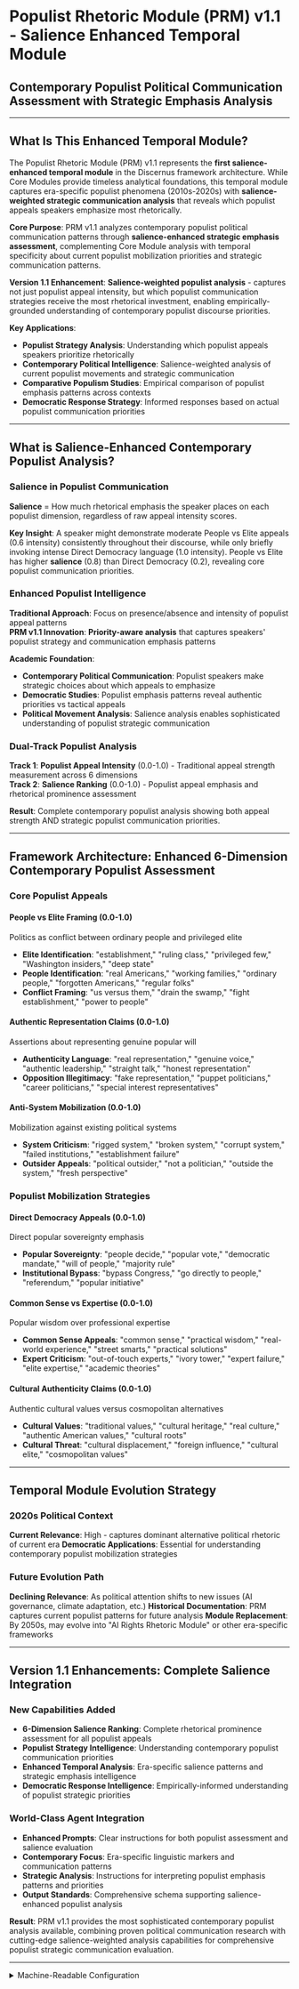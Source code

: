 # Populist Rhetoric Module (PRM) v1.1 - Salience Enhanced Temporal Module
## Contemporary Populist Political Communication Assessment with Strategic Emphasis Analysis

---

## What Is This Enhanced Temporal Module?

The Populist Rhetoric Module (PRM) v1.1 represents the **first salience-enhanced temporal module** in the Discernus framework architecture. While Core Modules provide timeless analytical foundations, this temporal module captures era-specific populist phenomena (2010s-2020s) with **salience-weighted strategic communication analysis** that reveals which populist appeals speakers emphasize most rhetorically.

**Core Purpose**: PRM v1.1 analyzes contemporary populist political communication patterns through **salience-enhanced strategic emphasis assessment**, complementing Core Module analysis with temporal specificity about current populist mobilization priorities and strategic communication patterns.

**Version 1.1 Enhancement**: **Salience-weighted populist analysis** - captures not just populist appeal intensity, but which populist communication strategies receive the most rhetorical investment, enabling empirically-grounded understanding of contemporary populist discourse priorities.

**Key Applications**:
- **Populist Strategy Analysis**: Understanding which populist appeals speakers prioritize rhetorically
- **Contemporary Political Intelligence**: Salience-weighted analysis of current populist movements and strategic communication
- **Comparative Populism Studies**: Empirical comparison of populist emphasis patterns across contexts
- **Democratic Response Strategy**: Informed responses based on actual populist communication priorities

---

## What is Salience-Enhanced Contemporary Populist Analysis?

### **Salience in Populist Communication**

**Salience** = How much rhetorical emphasis the speaker places on each populist dimension, regardless of raw appeal intensity scores.

**Key Insight**: A speaker might demonstrate moderate People vs Elite appeals (0.6 intensity) consistently throughout their discourse, while only briefly invoking intense Direct Democracy language (1.0 intensity). People vs Elite has higher **salience** (0.8) than Direct Democracy (0.2), revealing core populist communication priorities.

### **Enhanced Populist Intelligence**

**Traditional Approach**: Focus on presence/absence and intensity of populist appeal patterns  
**PRM v1.1 Innovation**: **Priority-aware analysis** that captures speakers' populist strategy and communication emphasis patterns

**Academic Foundation**:
- **Contemporary Political Communication**: Populist speakers make strategic choices about which appeals to emphasize
- **Democratic Studies**: Populist emphasis patterns reveal authentic priorities vs tactical appeals
- **Political Movement Analysis**: Salience analysis enables sophisticated understanding of populist strategic communication

### **Dual-Track Populist Analysis**

**Track 1**: **Populist Appeal Intensity** (0.0-1.0) - Traditional appeal strength measurement across 6 dimensions  
**Track 2**: **Salience Ranking** (0.0-1.0) - Populist appeal emphasis and rhetorical prominence assessment

**Result**: Complete contemporary populist analysis showing both appeal strength AND strategic populist communication priorities.

---

## Framework Architecture: Enhanced 6-Dimension Contemporary Populist Assessment

### **Core Populist Appeals**

#### **People vs Elite Framing (0.0-1.0)**
Politics as conflict between ordinary people and privileged elite
- **Elite Identification**: "establishment," "ruling class," "privileged few," "Washington insiders," "deep state"
- **People Identification**: "real Americans," "working families," "ordinary people," "forgotten Americans," "regular folks"
- **Conflict Framing**: "us versus them," "drain the swamp," "fight establishment," "power to people"

#### **Authentic Representation Claims (0.0-1.0)**
Assertions about representing genuine popular will
- **Authenticity Language**: "real representation," "genuine voice," "authentic leadership," "straight talk," "honest representation"
- **Opposition Illegitimacy**: "fake representation," "puppet politicians," "career politicians," "special interest representatives"

#### **Anti-System Mobilization (0.0-1.0)**
Mobilization against existing political systems
- **System Criticism**: "rigged system," "broken system," "corrupt system," "failed institutions," "establishment failure"
- **Outsider Appeals**: "political outsider," "not a politician," "outside the system," "fresh perspective"

### **Populist Mobilization Strategies**

#### **Direct Democracy Appeals (0.0-1.0)**
Direct popular sovereignty emphasis
- **Popular Sovereignty**: "people decide," "popular vote," "democratic mandate," "will of people," "majority rule"
- **Institutional Bypass**: "bypass Congress," "go directly to people," "referendum," "popular initiative"

#### **Common Sense vs Expertise (0.0-1.0)**
Popular wisdom over professional expertise
- **Common Sense Appeals**: "common sense," "practical wisdom," "real-world experience," "street smarts," "practical solutions"
- **Expert Criticism**: "out-of-touch experts," "ivory tower," "expert failure," "elite expertise," "academic theories"

#### **Cultural Authenticity Claims (0.0-1.0)**
Authentic cultural values versus cosmopolitan alternatives
- **Cultural Values**: "traditional values," "cultural heritage," "real culture," "authentic American values," "cultural roots"
- **Cultural Threat**: "cultural displacement," "foreign influence," "cultural elite," "cosmopolitan values"

---

## Temporal Module Evolution Strategy

### **2020s Political Context**
**Current Relevance**: High - captures dominant alternative political rhetoric of current era
**Democratic Applications**: Essential for understanding contemporary populist mobilization strategies

### **Future Evolution Path**
**Declining Relevance**: As political attention shifts to new issues (AI governance, climate adaptation, etc.)
**Historical Documentation**: PRM captures current populist patterns for future analysis
**Module Replacement**: By 2050s, may evolve into "AI Rights Rhetoric Module" or other era-specific frameworks

---

## Version 1.1 Enhancements: Complete Salience Integration

### **New Capabilities Added**
- **6-Dimension Salience Ranking**: Complete rhetorical prominence assessment for all populist appeals
- **Populist Strategy Intelligence**: Understanding contemporary populist communication priorities
- **Enhanced Temporal Analysis**: Era-specific salience patterns and strategic emphasis intelligence
- **Democratic Response Intelligence**: Empirically-informed understanding of populist strategic priorities

### **World-Class Agent Integration**
- **Enhanced Prompts**: Clear instructions for both populist assessment and salience evaluation
- **Contemporary Focus**: Era-specific linguistic markers and communication patterns
- **Strategic Analysis**: Instructions for interpreting populist emphasis patterns and priorities
- **Output Standards**: Comprehensive schema supporting salience-enhanced populist analysis

**Result**: PRM v1.1 provides the most sophisticated contemporary populist analysis available, combining proven political communication research with cutting-edge salience-weighted analysis capabilities for comprehensive populist strategic communication evaluation.

---

<details><summary>Machine-Readable Configuration</summary>

```json
{
  "name": "prm_v1_1_salience_enhanced",
  "version": "v1.0",
  "display_name": "Populist Rhetoric Module (PRM) v1.1 - Salience Enhanced",
  "analysis_variants": {
    "default": {
      "description": "Complete salience-enhanced contemporary populist assessment across six dimensions",
      "analysis_prompt": "You are an expert analyst specializing in contemporary populist political communication and democratic mobilization strategies. Your task is to analyze the provided text using Populist Rhetoric Module v1.1 with SALIENCE-ENHANCED analysis. This temporal module captures era-specific populist communication patterns from the 2010s-2020s with salience weighting that reveals strategic emphasis patterns. CRITICAL: You must assess both INTENSITY (how strong each populist dimension is) and SALIENCE (how rhetorically prominent each dimension is) for all 6 populist dimensions. CORE POPULIST APPEALS: People vs Elite Framing - look for 'establishment', 'ruling class', 'real Americans', 'working families', 'us versus them', 'drain swamp'; Authentic Representation Claims - look for 'real representation', 'genuine voice', 'straight talk', 'fake representation', 'puppet politicians'; Anti-System Mobilization - look for 'rigged system', 'broken system', 'political outsider', 'outside system'. POPULIST MOBILIZATION STRATEGIES: Direct Democracy Appeals - look for 'people decide', 'popular vote', 'bypass Congress', 'will of people'; Common Sense vs Expertise - look for 'common sense', 'practical wisdom', 'out-of-touch experts', 'ivory tower'; Cultural Authenticity Claims - look for 'traditional values', 'cultural heritage', 'cultural displacement', 'foreign influence'. CRITICAL: After scoring all dimensions for intensity, rank by SALIENCE - rhetorical prominence in populist strategic communication. Consider emphasis, repetition, positioning, centrality. SALIENCE ≠ INTENSITY. For each dimension: 1. Score intensity 0.0-1.0, 2. Assess salience 0.0-1.0, 3. Provide quotations and confidence. Focus on contemporary populist communication patterns and strategic priorities revealed through salience analysis."
    }
  },
  "calculation_spec": {
    "methodology_note": "PRM v1.1 uses SIMPLE AVERAGING enhanced with salience weighting. Contemporary populist appeals assessed independently with strategic emphasis intelligence.",
    "core_populist_appeal_score": "(people_vs_elite_score + authentic_representation_score + anti_system_mobilization_score) / 3",
    "populist_mobilization_score": "(direct_democracy_score + common_sense_vs_expertise_score + cultural_authenticity_score) / 3", 
    "populist_rhetoric_index": "(core_populist_appeal_score + populist_mobilization_score) / 2",
    "salience_weighted_assessment": "Populist dimension salience enables empirical contemporary populist strategic communication priority analysis",
    "salience_ranking_purpose": "Identifies which populist appeals receive highest rhetorical emphasis, enabling empirically-informed democratic response strategy and populist communication intelligence",
    "temporal_specificity_note": "2010s-2020s era-specific populist patterns with future evolution path toward AI governance/climate adaptation political rhetoric"
  },
  "output_contract": {
    "schema": {
      "populist_analysis": "string",
      "populist_scores": "object",
      "evidence": "object",
      "confidence": "object",
      "salience_ranking": "array",
      "populist_indices": "object",
      "populist_strategy_analysis": "string",
      "temporal_assessment": "string"
    },
    "instructions": "IMPORTANT: Your response MUST be a single, valid JSON object and nothing else. The populist_scores should contain intensity scores (0.0-1.0) for all 6 dimensions. The salience_ranking should be an ordered array with 'dimension', 'salience_score', 'rank' for all dimensions. Include populist_strategy_analysis explaining contemporary populist communication priorities revealed by salience patterns. Include temporal_assessment noting era-specific patterns and future evolution implications."
  }
}
```

</details> 